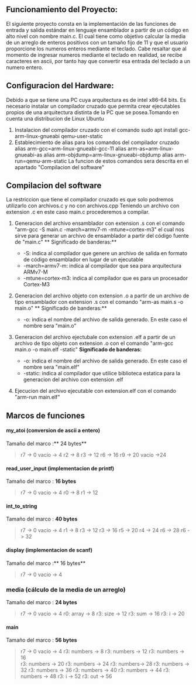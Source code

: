 ## Funcionamiento del Proyecto:
El siguiente proyecto consta en la implementación de las funciones de entrada y salida estándar en lenguaje ensamblador a partir de un código en alto nivel con nombre main.c.  El cual tiene como objetivo calcular la media de un arreglo de enteros positivos con un tamaño fijo de 11 y que el usuario proporcione los numeros enteros mediante el teclado.
 Cabe resaltar que al momento de ingresar numeros mediante el teclado en realidad, se recibe caracteres en ascii, por tanto hay que convertir esa entrada del teclado a un numero entero.



## Configuracion del Hardware:
Debido a que se tiene una PC cuya arquitectura es de intel x86-64 bits. Es necesario instalar un compilador cruzado que permita crear ejecutables propios de una arquitectura distinta de la PC que se posea.Tomando en cuenta una distribucion de Linux Ubuntu 
 1. Instalacion del compilador cruzado con el comando sudo apt install gcc-arm-linux-gnueabi qemu-user-static
 2. Establecimiento de alias para los comandos del compilador cruzado
        alias arm-gcc=arm-linux-gnueabi-gcc-11
        alias arm-as=arm-linux-gnueabi-as
        alias arm-objdump=arm-linux-gnueabi-objdump
        alias arm-run=qemu-arm-static
 La funcion de estos comandos sera descrita en el apartado "Compilacion del software"



## Compilacion del software
 La restriccion que tiene el compilador cruzado es que solo podremos utilizarlo con archivos.c y no con archivos.cpp
Teniendo un archivo con extension .c en este caso main.c procederemos a compilar.

1. Generacion del archivo ensamblador con extension .s con el comando "arm-gcc -S main.c -march=armv7-m -mtune=cortex-m3" el cual nos sirve para generar un archivo de ensamblador a partir del código fuente de "main.c"
	**  Significado de banderas:**
	-  -S: indica al compilador que genere un archivo de salida en formato de código ensamblador en lugar de un ejecutable
	-   -march=armv7-m: indica al compilador que sea para arquitectura ARMv7-M
	- -mtune=cortex-m3: indica al compilador que es para un procesador Cortex-M3
2. Generacion del archivo objeto con extension .o a partir de un archivo de tipo ensamblador con extension .s con el comando "arm-as main.s -o main.o"
	** Significado de banderas:**
	-   -o: indica el nombre del archivo de salida generado. En este caso el nombre sera "main.o"

3. Generacion del archivo ejectubale con extension .elf a partir de un archivo de tipo objeto con extension .o con el comando "arm-gcc main.o -o main.elf -static"
	**Significado de banderas:**
	-  -o: indica el nombre del archivo de salida generado. En este caso el nombre sera "main.elf"
	-  -static: indica al compilador que utilice biblioteca estatica para la generacion del archivo con extension .elf

4. Ejecucion del archivo ejecutable con extension.elf con el comando "arm-run main.elf"


## Marcos de funciones
#### my_atoi (conversion de ascii a entero)
Tamaño del marco :** 24 bytes**
>   r7 -> 0
        vacío -> 4
        r2 -> 8
        r3 -> 12
        r6 -> 16
        r9 -> 20
        vacío ->24
		
#### read_user_input (implementacion de printf)
Tamaño del marco : **16 bytes**
>   r7 -> 0
     vacío -> 4
     r0 -> 8
     r1 -> 12

#### int_to_string
Tamaño del marco : **40 bytes**
> r7 -> 0
vacío -> 4
r1 -> 8
r3 -> 12
r3 -> 16
r5 -> 20
r4 -> 24
r6 -> 28
r6 -> 32

#### display (implementacion de scanf)
Tamaño del marco :** 16 bytes**
>  r7 -> 0
	vacío -> 4

### media (cálculo de la media de un arreglo)
 Tamaño del marco : **24 bytes**
> r7 -> 0
vacío -> 4
r0: array -> 8
r3: size -> 12
r3: sum -> 16
r3: i -> 20

#### main
Tamaño del marco : **56 bytes**
> r7 -> 0
vacío -> 4
r3: numbers -> 8
r3: numbers -> 12
r3: numbers -> 16    
r3: numbers -> 20
r3: numbers -> 24
r3: numbers-> 28
r3: numbers -> 32
r3: numbers -> 36
r3: numbers -> 40
r3: numbers -> 44
r3: numbers -> 48
r3: i -> 52
r3: out -> 56

